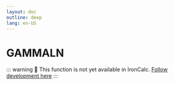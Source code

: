 ```yaml
---
layout: doc
outline: deep
lang: en-US
---
```


# GAMMALN

::: warning
🚧 This function is not yet available in IronCalc.
[Follow development here](https://github.com/ironcalc/IronCalc/labels/Functions)
:::